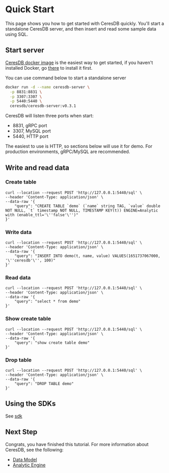 # Quick Start

This page shows you how to get started with CeresDB quickly. You'll start a standalone CeresDB server, and then insert and read some sample data using SQL.

## Start server

[CeresDB docker image](https://hub.docker.com/r/ceresdb/ceresdb-server) is the easiest way to get started, if you haven't installed Docker, go [there](https://www.docker.com/products/docker-desktop/) to install it first.

You can use command below to start a standalone server
```bash
docker run -d --name ceresdb-server \
  -p 8831:8831 \
  -p 3307:3307 \
  -p 5440:5440 \
  ceresdb/ceresdb-server:v0.3.1
```

CeresDB will listen three ports when start:
- 8831, gRPC port
- 3307, MySQL port
- 5440, HTTP port

The easiest to use is HTTP, so sections below will use it for demo. For production environments, gRPC/MySQL are recommended.

## Write and read data

### Create table
```shell
curl --location --request POST 'http://127.0.0.1:5440/sql' \
--header 'Content-Type: application/json' \
--data-raw '{
    "query": "CREATE TABLE `demo` (`name` string TAG, `value` double NOT NULL, `t` timestamp NOT NULL, TIMESTAMP KEY(t)) ENGINE=Analytic with (enable_ttl='\''false'\'')"
}'
```

### Write data
```shell
curl --location --request POST 'http://127.0.0.1:5440/sql' \
--header 'Content-Type: application/json' \
--data-raw '{
    "query": "INSERT INTO demo(t, name, value) VALUES(1651737067000, '\''ceresdb'\'', 100)"
}'
```

### Read data
```shell
curl --location --request POST 'http://127.0.0.1:5440/sql' \
--header 'Content-Type: application/json' \
--data-raw '{
    "query": "select * from demo"
}'
```

### Show create table
```shell
curl --location --request POST 'http://127.0.0.1:5440/sql' \
--header 'Content-Type: application/json' \
--data-raw '{
    "query": "show create table demo"
}'
```

### Drop table
```shell
curl --location --request POST 'http://127.0.0.1:5440/sql' \
--header 'Content-Type: application/json' \
--data-raw '{
    "query": "DROP TABLE demo"
}'
```

## Using the SDKs

See [sdk](./sdk.md)

## Next Step

Congrats, you have finished this tutorial. For more information about CeresDB, see the following:
- [Data Model](./model)
- [Analytic Engine](./analytic_engine)
